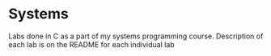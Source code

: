 # Systems
Labs done in C as a part of my systems programming course.  Description of each lab is on the README for each individual lab
